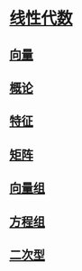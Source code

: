 <link rel='stylesheet' href='../../style/index.css'>
<script src='../../style/index.js'></script>

# [线性代数](../index.html)

## [向量](./Vector.html)

## [概论](./Introduction.html)

## [特征](./Eigen.html)

## [矩阵](./Matrix.html)

## [向量组](./Vectors.html)

## [方程组](./Equations.html)

## [二次型](./QuadraticForm.html)
